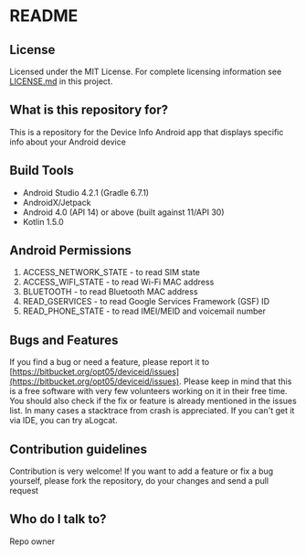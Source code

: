 # README #

## License ##

Licensed under the MIT License. For complete licensing information see [LICENSE.md](https://bitbucket.org/opt05/deviceid/src) in this project.

## What is this repository for? ##

This is a repository for the Device Info Android app that displays specific info about your Android device

## Build Tools ##

* Android Studio 4.2.1 (Gradle 6.7.1)
* AndroidX/Jetpack
* Android 4.0 (API 14) or above (built against 11/API 30)
* Kotlin 1.5.0

## Android Permissions ##

1. ACCESS_NETWORK_STATE - to read SIM state
1. ACCESS_WIFI_STATE - to read Wi-Fi MAC address
1. BLUETOOTH - to read Bluetooth MAC address
1. READ_GSERVICES - to read Google Services Framework (GSF) ID
1. READ_PHONE_STATE - to read IMEI/MEID and voicemail number

## Bugs and Features ##

If you find a bug or need a feature, please report it to [https://bitbucket.org/opt05/deviceid/issues](https://bitbucket.org/opt05/deviceid/issues). Please keep in mind that this is a free software with very few volunteers working on it in their free time. You should also check if the fix or feature is already mentioned in the issues list. In many cases a stacktrace from crash is appreciated. If you can't get it via IDE, you can try aLogcat.

## Contribution guidelines ##

Contribution is very welcome! If you want to add a feature or fix a bug yourself, please fork the repository, do your changes and send a pull request

## Who do I talk to? ##

Repo owner
